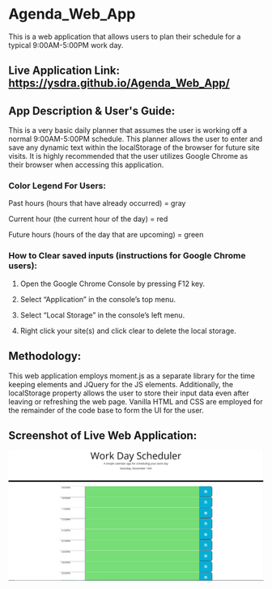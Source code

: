 # Agenda_Web_App
This is a web application that allows users to plan their schedule for a typical 9:00AM-5:00PM work day. 

## Live Application Link: https://ysdra.github.io/Agenda_Web_App/

## App Description & User's Guide:
This is a very basic daily planner that assumes the user is working off a normal 9:00AM-5:00PM schedule. This planner allows the user to enter and save any dynamic text within the localStorage of the browser for future site visits. It is highly recommended that the user utilizes Google Chrome as their browser when accessing this application. 

### Color Legend For Users: 

Past hours (hours that have already occurred) = gray

Current hour (the current hour of the day) = red

Future hours (hours of the day that are upcoming) = green

### How to Clear saved inputs (instructions for Google Chrome users):
1. Open the Google Chrome Console by pressing F12 key.

2. Select “Application” in the console’s top menu.

3. Select “Local Storage” in the console’s left menu.

4. Right click your site(s) and click clear to delete the local storage.

## Methodology:
This web application employs moment.js as a separate library for the time keeping elements and JQuery for the JS elements. Additionally, the localStorage property allows the user to store their input data even after leaving or refreshing the web page. Vanilla HTML and CSS are employed for the remainder of the code base to form the UI for the user. 

## Screenshot of Live Web Application:
![image](https://github.com/Ysdra/Agenda_Web_App/blob/main/Work%20Day%20Scheduler%20Screenshot.PNG)
